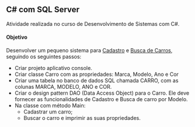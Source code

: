 ## C# com SQL Server

Atividade realizada no curso de Desenvolvimento de Sistemas com C#.

#### Objetivo

Desenvolver um pequeno sistema para <u>Cadastro</u> e <u>Busca de Carros</u>, seguindo os seguintes passos:

- Criar projeto aplicativo console.
- Criar classe Carro com as propriedades: Marca, Modelo, Ano e Cor
- Criar uma tabela no banco de dados SQL chamada CARRO, com as colunas MARCA, MODELO, ANO e COR.
- Criar o design pattern DAO (Data Access Object) para o Carro. Ele deve fornecer as funcionalidades de Cadastro e Busca de carro por Modelo.
- Na classe com método Main:
  - Cadastrar um carro;
  - Buscar o carro e imprimir as suas propriedades.
